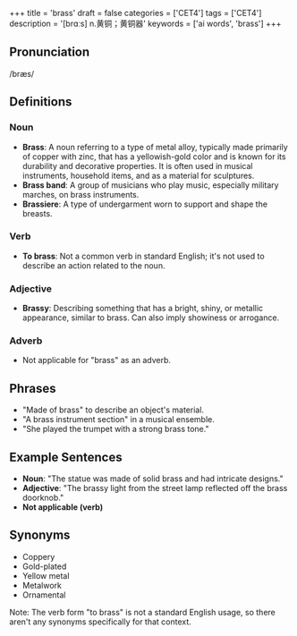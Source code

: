 +++
title = 'brass'
draft = false
categories = ['CET4']
tags = ['CET4']
description = '[brɑːs] n.黄铜；黄铜器'
keywords = ['ai words', 'brass']
+++

## Pronunciation
/bræs/

## Definitions
### Noun
- **Brass**: A noun referring to a type of metal alloy, typically made primarily of copper with zinc, that has a yellowish-gold color and is known for its durability and decorative properties. It is often used in musical instruments, household items, and as a material for sculptures.
- **Brass band**: A group of musicians who play music, especially military marches, on brass instruments.
- **Brassiere**: A type of undergarment worn to support and shape the breasts.

### Verb
- **To brass**: Not a common verb in standard English; it's not used to describe an action related to the noun.

### Adjective
- **Brassy**: Describing something that has a bright, shiny, or metallic appearance, similar to brass. Can also imply showiness or arrogance.

### Adverb
- Not applicable for "brass" as an adverb.

## Phrases
- "Made of brass" to describe an object's material.
- "A brass instrument section" in a musical ensemble.
- "She played the trumpet with a strong brass tone."

## Example Sentences
- **Noun**: "The statue was made of solid brass and had intricate designs."
- **Adjective**: "The brassy light from the street lamp reflected off the brass doorknob."
- **Not applicable (verb)**

## Synonyms
- Coppery
- Gold-plated
- Yellow metal
- Metalwork
- Ornamental

Note: The verb form "to brass" is not a standard English usage, so there aren't any synonyms specifically for that context.
